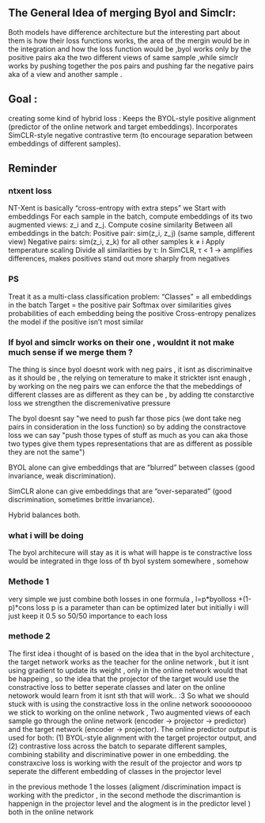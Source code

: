 ## The General Idea of merging Byol and Simclr:
Both models have difference architecture but the interesting part about them is how their loss functions works, the area of the mergin would be in the integration 
and how the loss function would be ,byol works only by the positive pairs aka the two different views of same sample ,while simclr works by pushing together the pos pairs and pushing far the negative pairs aka of a view and another sample .


## Goal :
creating some kind of hybrid loss :
Keeps the BYOL-style positive alignment (predictor of the online network and  target embeddings).
Incorporates SimCLR-style negative contrastive term (to encourage separation between embeddings of different samples).

## Reminder
### ntxent loss
NT-Xent is basically  “cross-entropy with extra steps”
we Start with embeddings
For each sample in the batch, compute embeddings of its two augmented views: z_i and z_j.
Compute cosine similarity
Between all embeddings in the batch:
Positive pair: sim(z_i, z_j) (same sample, different view)
Negative pairs: sim(z_i, z_k) for all other samples k ≠ i
Apply temperature scaling
Divide all similarities by τ:
In SimCLR, τ < 1 → amplifies differences, makes positives stand out more sharply from negatives

### PS
Treat it as a multi-class classification problem:
“Classes” = all embeddings in the batch
Target = the positive pair
Softmax over similarities gives probabilities of each embedding being the positive
Cross-entropy penalizes the model if the positive isn’t most similar

### If byol and simclr works on their one , wouldnt it not make much sense if we merge them ?


The thing is since byol doesnt work with neg pairs , it isnt as discriminaitve as it should be , the relying on temerature to make it strickter isnt enaugh , by working on the neg pairs we can enforce the that the mebeddings of different classes are as different as they can be , by adding tte constarctive loss we strengthen the discremenivative pressure

The byol doesnt say "we need to push far those pics (we dont take neg pairs in consideration in the loss function) so by adding the constractove loss we can say "push those types of stuff as much as you can aka those two types give them types representations that are as different as possible they are not the same")

BYOL alone can give embeddings that are “blurred” between classes (good invariance, weak discrimination).

SimCLR alone can give embeddings that are “over-separated” (good discrimination, sometimes brittle invariance).

Hybrid balances both.

### what i will be doing
The byol architecure will stay as it is what will happe is te constractive loss would be integrated in thge loss of th byol system somewhere , somehow
### Methode 1 
very simple we just combine both losses in one formula , 
l=p*byolloss +(1-p)*cons loss
p is a parameter than can be optimized later but initially i will just keep it 0.5 so 50/50 importance to each loss


### methode 2
The first idea i thought of is based on the idea that in the byol architecture , the target network works as the teacher for the online network , but it isnt using gradient to update its weight , only in the online network would that be happeing , so the idea that the projector of the target would use the constractive loss to better seperate classes and later on the online netowork would learn from it isnt sth that will work.. :3 
So what we should stuck with is using the constractive loss in the online network
sooooooooo we stick to working on the online network , 
Two augmented views of each sample go through the online network (encoder → projector → predictor) and the target network (encoder → projector). The online predictor output is used for both: (1) BYOL-style alignment with the target projector output, and (2) contrastive loss across the batch to separate different samples, combining stability and discriminative power in one embedding.
the constraxcive loss is working with the result of the projector and wors tp seperate the different embedding of classes in the projector level



in the previous methode 1 the losses (aligment /discrimination impact is working with the predictor , in the second methode the discrimantion is happenign in the projector level and the alogment is in the predictor level ) both in the online network
